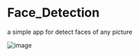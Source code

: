 # Face_Detection
a simple app for detect faces of any picture


![image](https://github.com/user-attachments/assets/d21cd191-2abd-468d-99f3-17f3801a2936)
